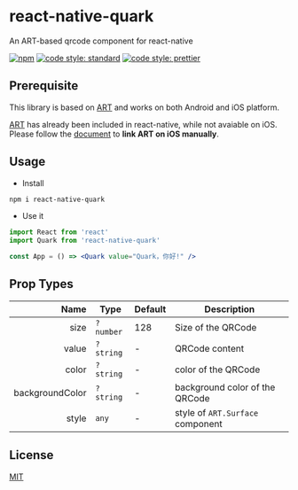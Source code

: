 # react-native-quark

An ART-based qrcode component for react-native

[![npm](https://img.shields.io/npm/v/react-native-quark.svg)](https://www.npmjs.com/package/react-native-quark)
[![code style: standard](https://img.shields.io/badge/code_style-standard-brightgreen.svg)](https://standardjs.com)
[![code style: prettier](https://img.shields.io/badge/code_style-prettier-ff69b4.svg)](https://prettier.io/)

## Prerequisite

This library is based on [ART][art-library] and works on both Android and iOS platform.

[ART][art-library] has already been included in react-native, while not avaiable on iOS. Please follow the [document][manual-linking] to **link ART on iOS manually**.

[art-library]: https://github.com/facebook/react-native/tree/master/Libraries/ART
[manual-linking]: https://facebook.github.io/react-native/docs/linking-libraries-ios.html#manual-linking

## Usage

* Install

```bash
npm i react-native-quark
```

* Use it

```jsx harmony
import React from 'react'
import Quark from 'react-native-quark'

const App = () => <Quark value="Quark，你好!" />
```

## Prop Types

|            Name | Type      | Default | Description                      |
| --------------: | --------- | ------- | -------------------------------- |
|            size | `?number` | 128     | Size of the QRCode               |
|           value | `?string` | -       | QRCode content                   |
|           color | `?string` | -       | color of the QRCode              |
| backgroundColor | `?string` | -       | background color of the QRCode   |
|           style | `any`     | -       | style of `ART.Surface` component |

## License

[MIT](./LICENSE)

